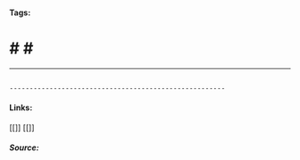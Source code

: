  #### Tags:
# # # #	
---	
```JS

------------------------------------------------------

```




#### Links:
   [[]]	
   [[]]
	
##### Source:
   []()
	
		
	
